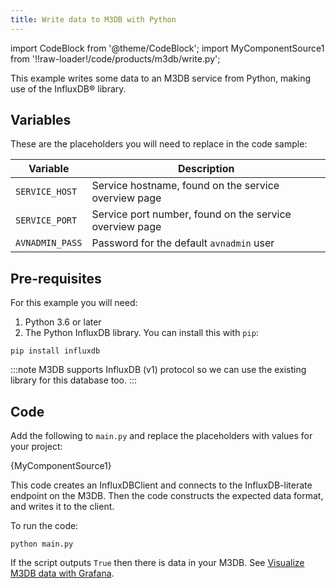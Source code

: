 ```yaml
---
title: Write data to M3DB with Python
---
```


import CodeBlock from '@theme/CodeBlock';
import MyComponentSource1 from '!!raw-loader!/code/products/m3db/write.py';

This example writes some data to an M3DB service from Python, making use
of the InfluxDB® library.

## Variables

These are the placeholders you will need to replace in the code sample:

 | Variable        | Description                                             |
 | --------------- | ------------------------------------------------------- |
 | `SERVICE_HOST`  | Service hostname, found on the service overview page    |
 | `SERVICE_PORT`  | Service port number, found on the service overview page |
 | `AVNADMIN_PASS` | Password for the default `avnadmin` user                |

## Pre-requisites

For this example you will need:

1.  Python 3.6 or later
2.  The Python InfluxDB library. You can install this with `pip`:

```
pip install influxdb
```

:::note
M3DB supports InfluxDB (v1) protocol so we can use the existing library
for this database too.
:::

## Code

Add the following to `main.py` and replace the placeholders with values
for your project:

<CodeBlock language='python'>{MyComponentSource1}</CodeBlock>

This code creates an InfluxDBClient and connects to the
InfluxDB-literate endpoint on the M3DB. Then the code constructs the
expected data format, and writes it to the client.

To run the code:

```
python main.py
```

If the script outputs `True` then there is data in your M3DB. See
[Visualize M3DB data with Grafana](/docs/products/m3db/howto/grafana).
